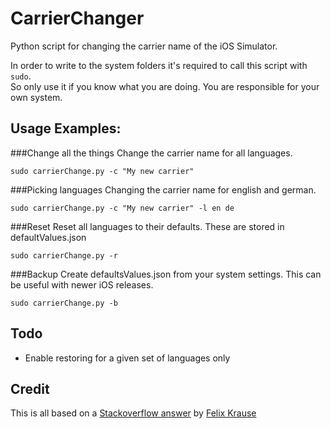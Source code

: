 CarrierChanger
=================

Python script for changing the carrier name of the iOS Simulator.


In order to write to the system folders it's required to call this script with `sudo`.  
So only use it if you know what you are doing. You are responsible for your own system.

Usage Examples: 
---------------

###Change all the things
Change the carrier name for all languages.

	sudo carrierChange.py -c "My new carrier"

###Picking languages
Changing the carrier name for english and german.

	sudo carrierChange.py -c "My new carrier" -l en de

###Reset 
Reset all languages to their defaults. These are stored in defaultValues.json

	sudo carrierChange.py -r

###Backup
Create defaultsValues.json from your system settings. This can be useful with newer iOS releases.

	sudo carrierChange.py -b



Todo
-----

- Enable restoring for a given set of languages only


Credit
-------
This is all based on a [Stackoverflow answer](http://stackoverflow.com/questions/12580694/how-to-customize-carrier-name-in-ios-6-simulator/14292811#14292811) by [Felix Krause](https://github.com/KrauseFx)
